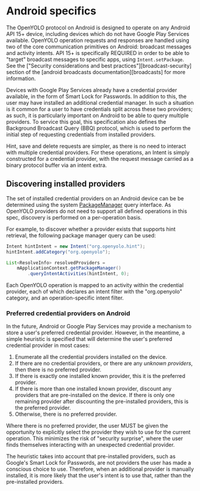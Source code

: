 # Android specifics

The OpenYOLO protocol on Android is designed to operate on any Android API 15+
device, including devices which do not have Google Play Services available.
OpenYOLO operation requests and responses are handled using two of the core
communication primitives on Android: broadcast messages and activity intents.
API 15+ is specifically REQUIRED in order to be able to "target" broadcast
messages to specific apps, using `Intent.setPackage`. See the
["Security considerations and best practices"][broadcast-security] section of
the [android broadcasts documentation][broadcasts] for more information.

Devices with Google Play Services already have a credential provider available,
in the form of Smart Lock for Passwords. In addition to this, the
user may have installed an additional credential manager. In such a situation
is it common for a user to have credentials split across these two providers;
as such, it is particularly important on Android to be able to query multiple
providers. To service this goal, this specification also defines the
Background Broadcast Query (BBQ) protocol, which is used to perform the initial
step of requesting credentials from installed providers.

Hint, save and delete requests are simpler, as there is no need to interact with
multiple credential providers. For these operations, an Intent is simply
constructed for a credential provider, with the request message carried
as a binary protocol buffer via an intent extra.

## Discovering installed providers

The set of installed credential providers on an Android device can be be
determined using the system
[PackageManager](https://developer.android.com/reference/android/content/pm/PackageManager.html)
query interface. As OpenYOLO providers do not need to support all defined
operations in this spec, discovery is performed on a per-operation basis.

For example, to discover whether a provider exists that supports hint
retrieval, the following package manager query can be used:

```java
Intent hintIntent = new Intent("org.openyolo.hint");
hintIntent.addCategory("org.openyolo");

List<ResolveInfo> resolvedProviders =
    mApplicationContext.getPackageManager()
        .queryIntentActivities(hintIntent, 0);
```

Each OpenYOLO operation is mapped to an activity within the credential provider,
each of which declares an intent filter with the "org.openyolo" category,
and an operation-specific intent filter.

### Preferred credential providers on Android

In the future, Android or Google Play Services may provide a mechanism to
store a user's preferred credential provider. However, in the meantime, a
simple heuristic is specified that will determine the user's preferred
credential provider in most cases:

1. Enumerate all the credential providers installed on the device.
2. If there are no credential providers, or there are any _unknown providers_,
   then there is no preferred provider.
3. If there is exactly one installed known provider, this it is the preferred
   provider.
4. If there is more than one installed known provider, discount any providers
   that are pre-installed on the device. If there is only one remaining provider
   after discounting the pre-installed providers, this is the preferred
   provider.
5. Otherwise, there is no preferred provider.

Where there is no preferred provider, the user MUST be given the opportunity to
explicitly select the provider they wish to use for the current operation.
This minimizes the risk of "security surprise", where the user finds themselves
interacting with an unexpected credential provider.

The heuristic takes into account that pre-installed providers, such as Google's
Smart Lock for Passwords, are not providers the user has made a conscious
choice to use. Therefore, when an additional provider is manually installed, it
is more likely that the user's intent is to use that, rather than the
pre-installed providers.

